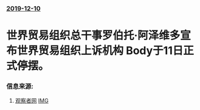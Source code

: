 ### [2019-12-10](/news/2019/12/10/index.md)

##### 
#  世界贸易组织总干事罗伯托·阿泽维多宣布世界贸易组织上诉机构 Body于11日正式停摆。 




### 信息来源:

1. [观察者网](https://news.sina.com.cn/w/2019-12-11/doc-iihnzahi6726547.shtml) [IMG](http://n.sinaimg.cn/spider20191211/85/w1080h605/20191211/05ed-iknhexi8513215.jpg)
